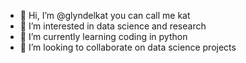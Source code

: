 - 👋 Hi, I’m @glyndelkat you can call me kat
- 👀 I’m interested in data science and research
- 🌱 I’m currently learning coding in python
- 💞️ I’m looking to collaborate on data science projects

<!---
glyndelkat/glyndelkat is a ✨ special ✨ repository because its `README.md` (this file) appears on your GitHub profile.
You can click the Preview link to take a look at your changes.
--->
